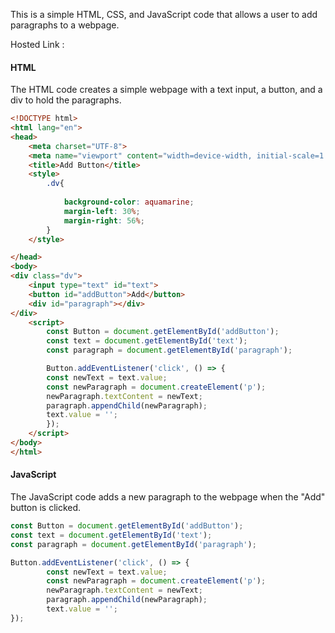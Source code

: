 This is a simple HTML, CSS, and JavaScript code that allows a user to add paragraphs to a webpage. 

Hosted Link : 

#### HTML 

The HTML code creates a simple webpage with a text input, a button, and a div to hold the paragraphs.

```html
<!DOCTYPE html>
<html lang="en">
<head>
    <meta charset="UTF-8">
    <meta name="viewport" content="width=device-width, initial-scale=1.0">
    <title>Add Button</title>
    <style>
        .dv{
            
            background-color: aquamarine;
            margin-left: 30%;
            margin-right: 56%;
        }
    </style>

</head>
<body>
<div class="dv">
    <input type="text" id="text">
    <button id="addButton">Add</button>
    <div id="paragraph"></div>
</div>
    <script>
        const Button = document.getElementById('addButton');
        const text = document.getElementById('text');
        const paragraph = document.getElementById('paragraph');

        Button.addEventListener('click', () => {
        const newText = text.value;
        const newParagraph = document.createElement('p');
        newParagraph.textContent = newText;
        paragraph.appendChild(newParagraph);
        text.value = '';
        });
    </script>
</body>
</html>
```

#### JavaScript

The JavaScript code adds a new paragraph to the webpage when the "Add" button is clicked.

```javascript
const Button = document.getElementById('addButton');
const text = document.getElementById('text');
const paragraph = document.getElementById('paragraph');

Button.addEventListener('click', () => {
        const newText = text.value;
        const newParagraph = document.createElement('p');
        newParagraph.textContent = newText;
        paragraph.appendChild(newParagraph);
        text.value = '';
});

